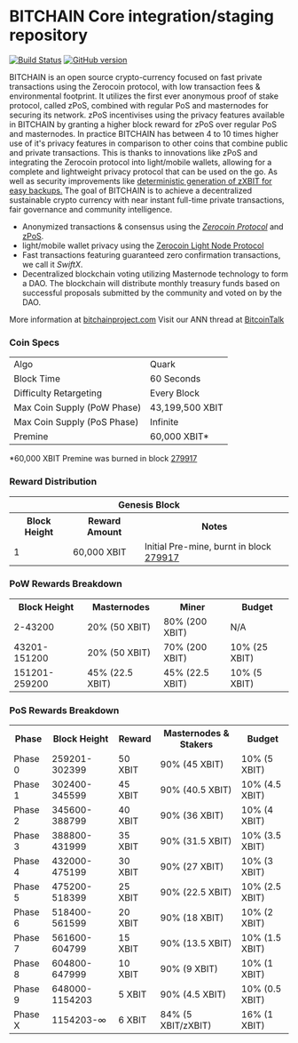 BITCHAIN Core integration/staging repository
=====================================

[![Build Status](https://travis-ci.org/BITCHAIN-Project/BITCHAIN.svg?branch=master)](https://travis-ci.org/BITCHAIN-Project/BITCHAIN) [![GitHub version](https://badge.fury.io/gh/BITCHAIN-Project%2FBITCHAIN.svg)](https://badge.fury.io/gh/BITCHAIN-Project%2FBITCHAIN)

BITCHAIN is an open source crypto-currency focused on fast private transactions using the Zerocoin protocol, with low transaction fees & environmental footprint.  It utilizes the first ever anonymous proof of stake protocol, called zPoS, combined with regular PoS and masternodes for securing its network. zPoS incentivises using the privacy features available in BITCHAIN by granting a higher block reward for zPoS over regular PoS and masternodes. In practice BITCHAIN has between 4 to 10 times higher use of it's privacy features in comparison to other coins that combine public and private transactions. This is thanks to innovations like zPoS and integrating the Zerocoin protocol into light/mobile wallets, allowing for a complete and lightweight privacy protocol that can be used on the go. As well as security improvements like [deterministic generation of zXBIT for easy backups.](https://www.reddit.com/r/bitchain/comments/8gbjf7/how_to_use_deterministic_zerocoin_generation/)
The goal of BITCHAIN is to achieve a decentralized sustainable crypto currency with near instant full-time private transactions, fair governance and community intelligence.
- Anonymized transactions & consensus using the [_Zerocoin Protocol_](http://www.bitchainproject.com/zxbit) and [zPoS](https://bitchainproject.com/zpos/).
- light/mobile wallet privacy using the [Zerocoin Light Node Protocol](https://bitchainproject.com/wp-content/uploads/2018/11/Zerocoin_Light_Node_Protocol.pdf)
- Fast transactions featuring guaranteed zero confirmation transactions, we call it _SwiftX_.
- Decentralized blockchain voting utilizing Masternode technology to form a DAO. The blockchain will distribute monthly treasury funds based on successful proposals submitted by the community and voted on by the DAO.

More information at [bitchainproject.com](http://www.bitchainproject.com) Visit our ANN thread at [BitcoinTalk](http://www.bitcointalk.org/index.php?topic=1262920)

### Coin Specs
<table>
<tr><td>Algo</td><td>Quark</td></tr>
<tr><td>Block Time</td><td>60 Seconds</td></tr>
<tr><td>Difficulty Retargeting</td><td>Every Block</td></tr>
<tr><td>Max Coin Supply (PoW Phase)</td><td>43,199,500 XBIT</td></tr>
<tr><td>Max Coin Supply (PoS Phase)</td><td>Infinite</td></tr>
<tr><td>Premine</td><td>60,000 XBIT*</td></tr>
</table>

*60,000 XBIT Premine was burned in block [279917](http://www.presstab.pw/phpexplorer/BITCHAIN/block.php?blockhash=206d9cfe859798a0b0898ab00d7300be94de0f5469bb446cecb41c3e173a57e0)

### Reward Distribution

<table>
<th colspan=4>Genesis Block</th>
<tr><th>Block Height</th><th>Reward Amount</th><th>Notes</th></tr>
<tr><td>1</td><td>60,000 XBIT</td><td>Initial Pre-mine, burnt in block <a href="http://www.presstab.pw/phpexplorer/BITCHAIN/block.php?blockhash=206d9cfe859798a0b0898ab00d7300be94de0f5469bb446cecb41c3e173a57e0">279917</a></td></tr>
</table>

### PoW Rewards Breakdown

<table>
<th>Block Height</th><th>Masternodes</th><th>Miner</th><th>Budget</th>
<tr><td>2-43200</td><td>20% (50 XBIT)</td><td>80% (200 XBIT)</td><td>N/A</td></tr>
<tr><td>43201-151200</td><td>20% (50 XBIT)</td><td>70% (200 XBIT)</td><td>10% (25 XBIT)</td></tr>
<tr><td>151201-259200</td><td>45% (22.5 XBIT)</td><td>45% (22.5 XBIT)</td><td>10% (5 XBIT)</td></tr>
</table>

### PoS Rewards Breakdown

<table>
<th>Phase</th><th>Block Height</th><th>Reward</th><th>Masternodes & Stakers</th><th>Budget</th>
<tr><td>Phase 0</td><td>259201-302399</td><td>50 XBIT</td><td>90% (45 XBIT)</td><td>10% (5 XBIT)</td></tr>
<tr><td>Phase 1</td><td>302400-345599</td><td>45 XBIT</td><td>90% (40.5 XBIT)</td><td>10% (4.5 XBIT)</td></tr>
<tr><td>Phase 2</td><td>345600-388799</td><td>40 XBIT</td><td>90% (36 XBIT)</td><td>10% (4 XBIT)</td></tr>
<tr><td>Phase 3</td><td>388800-431999</td><td>35 XBIT</td><td>90% (31.5 XBIT)</td><td>10% (3.5 XBIT)</td></tr>
<tr><td>Phase 4</td><td>432000-475199</td><td>30 XBIT</td><td>90% (27 XBIT)</td><td>10% (3 XBIT)</td></tr>
<tr><td>Phase 5</td><td>475200-518399</td><td>25 XBIT</td><td>90% (22.5 XBIT)</td><td>10% (2.5 XBIT)</td></tr>
<tr><td>Phase 6</td><td>518400-561599</td><td>20 XBIT</td><td>90% (18 XBIT)</td><td>10% (2 XBIT)</td></tr>
<tr><td>Phase 7</td><td>561600-604799</td><td>15 XBIT</td><td>90% (13.5 XBIT)</td><td>10% (1.5 XBIT)</td></tr>
<tr><td>Phase 8</td><td>604800-647999</td><td>10 XBIT</td><td>90% (9 XBIT)</td><td>10% (1 XBIT)</td></tr>
<tr><td>Phase 9</td><td>648000-1154203</td><td>5 XBIT</td><td>90% (4.5 XBIT)</td><td>10% (0.5 XBIT)</td></tr>
<tr><td>Phase X</td><td>1154203-∞</td><td>6 XBIT</td><td>84% (5 XBIT/zXBIT)</td><td>16% (1 XBIT)</td></tr>
</table>
